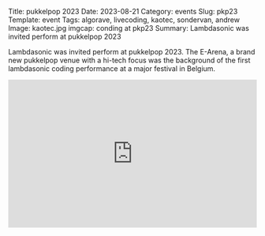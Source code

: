 Title: pukkelpop 2023
Date: 2023-08-21
Category: events
Slug: pkp23
Template: event
Tags: algorave, livecoding, kaotec, sondervan, andrew
Image: kaotec.jpg
imgcap: conding at pkp23
Summary: Lambdasonic was invited perform at pukkelpop 2023 


Lambdasonic was invited perform at pukkelpop 2023. The E-Arena, a brand new pukkelpop venue with a hi-tech focus was the background of the first lambdasonic coding performance at a major festival in Belgium.

<div class="cyber-tile-big cyber-tile-full fg-dark bg-blue">
<iframe width="100%" height="300px" src="https://www.youtube.com/embed/R-HXQy1ZOxE?si=3230gcnKMRNNaUv8" title="YouTube video player" frameborder="0" allow="accelerometer; autoplay; clipboard-write; encrypted-media; gyroscope; picture-in-picture; web-share" allowfullscreen></iframe>
</div>